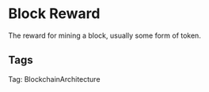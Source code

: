 # Block Reward

The reward for mining a block, usually some form of token.

## Tags

Tag: BlockchainArchitecture
